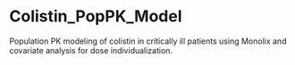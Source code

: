 # Colistin_PopPK_Model
Population PK modeling of colistin in critically ill patients using Monolix and covariate analysis for dose individualization.
